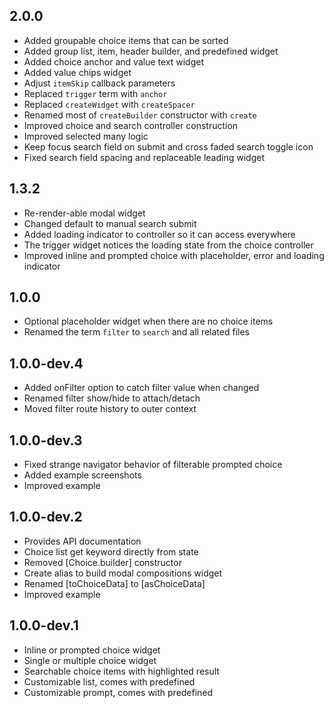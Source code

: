 ## 2.0.0

* Added groupable choice items that can be sorted
* Added group list, item, header builder, and predefined widget
* Added choice anchor and value text widget
* Added value chips widget
* Adjust `itemSkip` callback parameters
* Replaced `trigger` term with `anchor`
* Replaced `createWidget` with `createSpacer`
* Renamed most of `createBuilder` constructor with `create`
* Improved choice and search controller construction
* Improved selected many logic
* Keep focus search field on submit and cross faded search toggle icon
* Fixed search field spacing and replaceable leading widget

## 1.3.2

* Re-render-able modal widget
* Changed default to manual search submit
* Added loading indicator to controller so it can access everywhere
* The trigger widget notices the loading state from the choice controller
* Improved inline and prompted choice with placeholder, error and loading indicator

## 1.0.0

* Optional placeholder widget when there are no choice items
* Renamed the term `filter` to `search` and all related files

## 1.0.0-dev.4

* Added onFilter option to catch filter value when changed
* Renamed filter show/hide to attach/detach
* Moved filter route history to outer context

## 1.0.0-dev.3

* Fixed strange navigator behavior of filterable prompted choice
* Added example screenshots
* Improved example

## 1.0.0-dev.2

* Provides API documentation
* Choice list get keyword directly from state
* Removed [Choice.builder] constructor
* Create alias to build modal compositions widget
* Renamed [toChoiceData] to [asChoiceData]
* Improved example

## 1.0.0-dev.1

* Inline or prompted choice widget
* Single or multiple choice widget
* Searchable choice items with highlighted result
* Customizable list, comes with predefined
* Customizable prompt, comes with predefined
